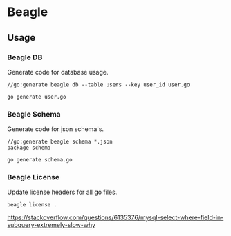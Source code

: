 # Beagle

## Usage

### Beagle DB

Generate code for database usage.

```
//go:generate beagle db --table users --key user_id user.go
```

```
go generate user.go
```

### Beagle Schema

Generate code for json schema's.

```
//go:generate beagle schema *.json
package schema
```

```
go generate schema.go
```

### Beagle License

Update license headers for all go files.

```
beagle license .
```

https://stackoverflow.com/questions/6135376/mysql-select-where-field-in-subquery-extremely-slow-why
